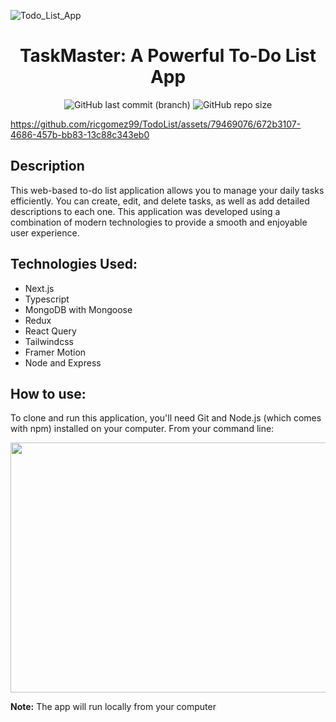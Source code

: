 ![Todo_List_App](https://github.com/ricgomez99/TodoList/assets/79469076/390a4e25-4e7b-4f8b-8936-982dff55df73)
<h1 align="center">TaskMaster: A Powerful To-Do List App</h1>
<div align="center">
  <img alt="GitHub last commit (branch)" src="https://img.shields.io/github/last-commit/ricgomez99/TodoList/main">
  <img alt="GitHub repo size" src="https://img.shields.io/github/repo-size/ricgomez99/TodoList">
</div>

https://github.com/ricgomez99/TodoList/assets/79469076/672b3107-4686-457b-bb83-13c88c343eb0

## Description
<p>
This web-based to-do list application allows you to manage your daily tasks efficiently. You can create, edit, and delete tasks, as well as add detailed descriptions to each one. This application was developed using a combination of modern technologies to provide a smooth and enjoyable user experience.
</p>

## Technologies Used:
- Next.js
- Typescript
- MongoDB with Mongoose
- Redux
- React Query
- Tailwindcss
- Framer Motion
- Node and Express

## How to use:
<p>
  To clone and run this application, you'll need Git and Node.js (which comes with npm) installed on your computer. From your command line:
</p>

<div align="center">
  <img src="https://github.com/ricgomez99/TodoList/assets/79469076/9ecb9404-1f1b-4587-9d11-6c126467c333" width="600px" height="400px" />
</div>

**Note:** The app will run locally from your computer
